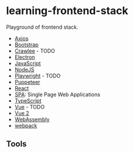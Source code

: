 # learning-frontend-stack
Playground of frontend stack.

- [Axios](./axios/axios.md)
- [Bootstrap](./bootstrap/README.md)
- [Crawlee](./crawlee/README.md) - TODO
- [Electron](./electron/README.md)
- [JavaScript](./javascript/README.md)
- [NodeJS](./nodejs/README.md)
- [Playwright](./playwright/README.md) - TODO
- [Puppeteer](./puppeteer/README.md)
- [React](./react/README.md)
- [SPA](./spa/README.md): Single Page Web Applications
- [TypeScript](./typescript/typescript.md)
- [Vue](./vue/README.md) - TODO
- [Vue 2](./vue2/README.md)
- [WebAssembly](./webassembly/README.md)
- [webpack](./webpack/README.md)

## Tools
